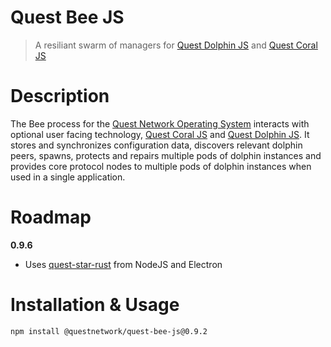 # Quest Bee JS
> A resiliant swarm of managers for [Quest Dolphin JS](quest-dolphin-js) and [Quest Coral JS](quest-coral-js)

# Description

The Bee process for the [Quest Network Operating System](quest-os-js) interacts with optional user facing technology, [Quest Coral JS](quest-coral-js) and [Quest Dolphin JS](quest-dolphin-js). It stores and synchronizes configuration data, discovers relevant dolphin peers, spawns, protects and repairs multiple pods of dolphin instances and provides core protocol nodes to multiple pods of dolphin instances when used in a single application.

# Roadmap

**0.9.6**
 - Uses [quest-star-rust](quest-star-rust) from NodeJS and Electron

# Installation & Usage
```
npm install @questnetwork/quest-bee-js@0.9.2
```
